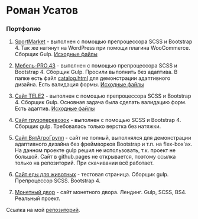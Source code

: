 # Роман Усатов
### Портфолио

1. [SportMarket](https://rusatov.github.io/project4/ "Многостраничный сайт спорт-товаров") - выполнен с помощью препроцессора SCSS и Bootstrap 4. Так же натянут на WordPress при помощи плагина WooCommerce. Сборщик Gulp. [Исходные файлы](https://github.com/RUsatov/RUsatov.github.io/tree/master/project4)

2. [Мебель-PRO.43](https://rusatov.github.io/project5/ "Лендинг магазина шкафов-купе") - выполнен с помощью препроцессора SCSS и Bootstrap 4. Сборщик Gulp. Просили выполнить без адаптива. В папке есть файл [catalog.html](https://rusatov.github.io/project5/catalog.html) для демонстрации адаптивного дизайна. Есть валидация формы. [Исходные файлы](https://github.com/RUsatov/RUsatov.github.io/tree/master/project5)

3. [Сайт TELE2](https://rusatov.github.io/project6/ "Валидация форм") - выполнен с помощью препроцессора SCSS и Bootstrap 4. Сборщик Gulp. Основная задача была сделать валидацию форм. Есть адаптив. [Исходные файлы](https://github.com/RUsatov/RUsatov.github.io/tree/master/project6)

4. [Сайт грузоперевозок](http://RUsatov.github.io/Trucking "Грузоперевозки") - выполнен с помощью SCSS и Bootstrap 4. Сборщик gulp. Требовалась только верстка без натяжки.

5. [Сайт ВятАгроГрупп](https://github.com/RUsatov/RUsatov.github.io/tree/master/VyatAgroGroup "ВятАгроГрупп") - сайт не полный, выполнялся для демонстрации адаптивного дизайна без фреймворков Bootstrap и т.п. на flex-box'ах. На данном проекте gulp решил не использовать, т.к. проект не большой. Сайт в github.pages не открывается, поэтому ссылка только на репозиторий. При скачивании всё работает.

6. [Сайт еды для животных](RUsatov.github.io/Cat_Food/dist/ "Нямушка") - тестовая страница. Сборщик gulp. Препроцессор SCSS. Bootstrap 4.

7. [Монетный двор](http://kvashnin-art.com/serebryanaya-suvenirnaya-moneta/ "Волго-вятский монетный двор") - сайт монетного двора. Лендинг. Gulp, SCSS, BS4. Реальный проект.

Ссылка на мой [репозиторий](https://github.com/RUsatov/RUsatov.github.io).
